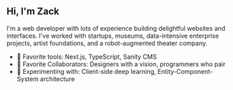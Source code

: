 ## Hi, I'm Zack

I'm a web developer with lots of experience building delightful websites and interfaces. I've worked with startups, museums, data-intensive enterprise projects, artist foundations, and a robot-augmented theater company.

- 🔨 Favorite tools: Next.js, TypeScript, Sanity CMS
- 👯 Favorite Collaborators: Designers with a vision, programmers who pair
- 🧬 Experimenting with: Client-side deep learning, Entity-Component-System architecture
